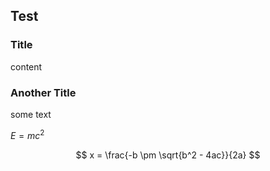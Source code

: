 ## Test

### Title

content

### Another Title

some text


$E=mc^2$

$$
x = \frac{-b \pm \sqrt{b^2 - 4ac}}{2a}
$$

